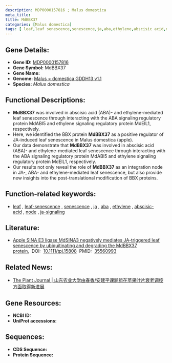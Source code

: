 ```yaml
---
description: MDP0000157816 ; Malus domestica
meta_title:
title: MdBBX37
categories: [Malus domestica]
tags: [ leaf,leaf senescence,senescence,ja,aba,ethylene,abscisic acid,node,ja signaling ]
---
```


## Gene Details:
- **Gene ID:**	[MDP0000157816]()
- **Gene Symbol:** MdBBX37
- **Gene Name:** 
- **Genome:** [Malus × domestica GDDH13 v1.1](https://www.rosaceae.org/species/malus/malus_x_domestica/genome_v1.0)
- **Species:** *Malus domestica*

## Functional Descriptions:
   - **MdBBX37** was involved in abscisic acid (ABA)- and ethylene-mediated leaf senescence through interacting with the ABA signaling regulatory protein MdABI5 and ethylene signaling regulatory protein MdEIL1, respectively. 
   - Here, we identified the BBX protein **MdBBX37** as a positive regulator of JA-induced leaf senescence in Malus domestica (apple).
   - Our data demonstrate that **MdBBX37** was involved in abscisic acid (ABA)- and ethylene-mediated leaf senescence through interacting with the ABA signaling regulatory protein MdABI5 and ethylene signaling regulatory protein MdEIL1, respectively.
   - Our results not only reveal the role of **MdBBX37** as an integration node in JA-, ABA- and ethylene-mediated leaf senescence, but also provide new insights into the post-translational modification of BBX proteins.

## Function-related keywords:
   - [leaf](/tags/leaf/)&nbsp;,&nbsp;[leaf-senescence](/tags/leaf-senescence/)&nbsp;,&nbsp;[senescence](/tags/senescence/)&nbsp;,&nbsp;[ja](/tags/ja/)&nbsp;,&nbsp;[aba](/tags/aba/)&nbsp;,&nbsp;[ethylene](/tags/ethylene/)&nbsp;,&nbsp;[abscisic-acid](/tags/abscisic-acid/)&nbsp;,&nbsp;[node](/tags/node/)&nbsp;,&nbsp;[ja-signaling](/tags/ja-signaling/)

## Literature:
   - [Apple SINA E3 ligase MdSINA3 negatively mediates JA-triggered leaf senescence by ubiquitinating and degrading the MdBBX37 protein.]( https://onlinelibrary.wiley.com/doi/10.1111/tpj.15808)&nbsp;&nbsp;DOI:&nbsp;&nbsp;[10.1111/tpj.15808](https://onlinelibrary.wiley.com/doi/10.1111/tpj.15808)&nbsp;&nbsp;PMID:&nbsp;&nbsp;[35560993](https://pubmed.ncbi.nlm.nih.gov/35560993/)

## Related News:
   - [The Plant Journal | 山东农业大学由春香/安建平课题组在苹果叶片衰老调控方面取得新进展](https://mp.weixin.qq.com/s?__biz=Mzg3MDEwNDEyMg==&mid=2247529490&idx=4&sn=89992f119101013bf7003854b6fc65e2&chksm=ce90d947f9e750511fec8628c351fa1505c9947a98239c3f48bfcfe39a51b0ddf2467fb91983&scene=27#wechat_redirect)

## Gene Resources:
- **NCBI ID:**  [](https://www.ncbi.nlm.nih.gov/gene/?term=)
- **UniProt accessions:** [](https://www.uniprot.org/uniprotkb//entry)



## Sequences:
- **CDS Sequence:**
- **Protein Sequence:**
